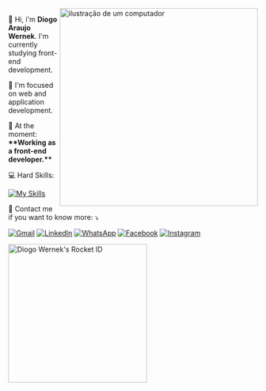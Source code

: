 <img src="https://raw.githubusercontent.com/MicaelliMedeiros/micaellimedeiros/master/image/computer-illustration.png" alt="ilustração de um computador" min-width="400px" max-width="400px" width="400px" align="right">

<p align="left"> 
  👋 Hi, i'm <b>Diogo Araujo Wernek</b>. I'm currently studying front-end development.<br>
</p>
<p align="left"> 
  🧠 I'm focused on web and application development.
</p>

<p align="left">
  💼 At the moment: <b>**Working as a front-end developer.**</b>
</p>

💻 Hard Skills:
<p align="left">

 [![My Skills](https://skillicons.dev/icons?i=html,css,js,react,nodejs,npm,cpp)](https://skillicons.dev)
</p>

<p align="left">
  💌 Contact me if you want to know more: ⤵️
</p>

<p align="left">
  <a href="mailto:diogowernek86@gmail.com" title="Gmail">
  <img src="https://img.shields.io/badge/-Gmail-FF0000?style=flat-square&labelColor=FF0000&logo=gmail&logoColor=white&link=LINK-DO-SEU-GMAIL" alt="Gmail"/></a>
  <a href="https://www.linkedin.com/in/diogowernek/" title="LinkedIn">
  <img src="https://img.shields.io/badge/-Linkedin-0e76a8?style=flat-square&logo=Linkedin&logoColor=white&link=LINK-DO-SEU-LINKEDIN" alt="LinkedIn"/></a>
  <a href="https://w.app/Duw6C5" title="WhatsApp">
  <img src="https://img.shields.io/badge/-WhatsApp-25d366?style=flat-square&labelColor=25d366&logo=whatsapp&logoColor=white&link=API-DO-SEU-WHATSAPP" alt="WhatsApp"/></a>
  <a href="https://www.facebook.com/diogo.wernek.73/?locale=pt_BR" title="Facebook">
  <img src="https://img.shields.io/badge/-Facebook-3b5998?style=flat-square&labelColor=3b5998&logo=facebook&logoColor=white&link=LINK-DO-SEU-FACEBOOK" alt="Facebook"/></a>
  <a href="https://www.instagram.com/dioggo.wernek/" title="Instagram">
  <img src="https://img.shields.io/badge/-Instagram-DF0174?style=flat-square&labelColor=DF0174&logo=instagram&logoColor=white&link=LINK-DO-SEU-INSTAGRAM" alt="Instagram"/></a>
</p>

<a href="https://app.rocketseat.com.br/me/dioggo-wernek"><img src="https://app.rocketseat.com.br/api/rocketid/share?slug=dioggo-wernek&type=card" width="280" alt="Diogo Wernek's Rocket ID"/></a>
